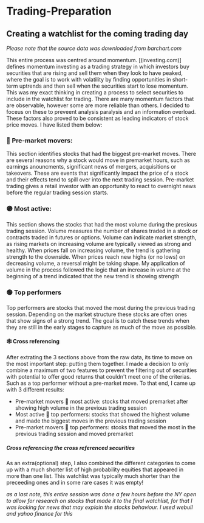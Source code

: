 # Trading-Preparation

## Creating a watchlist for the coming trading day 

*Please note that the source data was downloaded from barchart.com*

This entire process was centred around momentum. [(investing.com)] defines momentum investing as a trading strategy in which investors buy securities that are rising and sell them when they look to have peaked, where the goal is to work with volatility by finding opportunities in short-term uptrends and then sell when the securities start to lose momentum. This was my exact thinking in creating a process to select securities to include in the watchlist for trading. There are many momentum factors that are observable, however some are more reliable than others. I decided to foceus on these to preveent analysis paralysis and an information overload. These factors also proved to be consistent as leading indicators of stock price moves. I have listed them below:

### 🔴 Pre-market movers:
This section identifies stocks that had the biggest pre-market moves. There are several reasons why a stock would move in premarket hours, such as earnings anouncments, significant news of mergers, acquisitions or takeovers. These are events that significantly impact the price of a stock and their effects tend to spill over into the next trading session. Pre-market trading gives a retail investor with an opportunity to react to overnight news before the regular trading session starts. 

### 🟣 Most active:
This section shows the stocks that had the most volume during the presious trading session. Volume measures the number of shares traded in a stock or contracts traded in futures or options. Volume can indicate market strength, as rising markets on increasing volume are typically viewed as strong and healthy. When prices fall on increasing volume, the trend is gathering strength to the downside. When prices reach new highs (or no lows) on decreasing volume, a reversal might be taking shape. My application of volume in the process followed the logic that an increase in volume at the beginning of a trend indicated that the new trend is showing strength

### 🟢 Top performers
Top performers are stocks that moved the most during the previous trading session. Depending on the market structure these stocks are often ones that show signs of a strong trend. The goal is to catch these trends when they are still in the early stages to capture as much of the move as possible.

#### 🕸️ Cross referencing 
After extrating the 3 sections above from the raw data, its time to move on the most important step: putting them together. I made a decision to only combine a maximum of two features to prevent the filtering out of securities with potential to offer good returns that couldn't meet one of the criterias. Such as a top performer without a pre-market move. To that end, I came up with 3 different results:

- Pre-market movers 🔗 most active: stocks that moved premarket after showing high volume in the previous trading session
- Most active 🔗 top performers: stocks that showed the highest volume and made the biggest moves in the previous trading session
- Pre-market movers 🔗 top performers: stcoks that moved the most in the previous trading session and moved premarket 

##### Cross referencing the cross referenced securities
As an extra(optional) step, I also combined the different categories to come up with a much shorter list of high probability equities that appeared in more than one list. This watchlist was typically much shorter than the preceeding ones and in some rare cases it was empty!

_as a last note, this entire session was done a few hours before the NY open to allow for research on stocks that made it to the final watchlist, for that I was looking for news that may explain the stocks behaviour. I used webull and yahoo finance for this_
